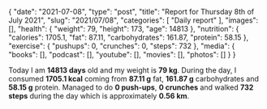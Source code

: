 {
    "date": "2021-07-08",
    "type": "post",
    "title": "Report for Thursday 8th of July 2021",
    "slug": "2021\/07\/08",
    "categories": [
        "Daily report"
    ],
    "images": [],
    "health": {
        "weight": 79,
        "height": 173,
        "age": 14813
    },
    "nutrition": {
        "calories": 1705.1,
        "fat": 87.11,
        "carbohydrates": 161.87,
        "protein": 58.15
    },
    "exercise": {
        "pushups": 0,
        "crunches": 0,
        "steps": 732
    },
    "media": {
        "books": [],
        "podcast": [],
        "youtube": [],
        "movies": [],
        "photos": []
    }
}

Today I am <strong>14813 days</strong> old and my weight is <strong>79 kg</strong>. During the day, I consumed <strong>1705.1 kcal</strong> coming from <strong>87.11 g</strong> fat, <strong>161.87 g</strong> carbohydrates and <strong>58.15 g</strong> protein. Managed to do <strong>0 push-ups</strong>, <strong>0 crunches</strong> and walked <strong>732 steps</strong> during the day which is approximately <strong>0.56 km</strong>.